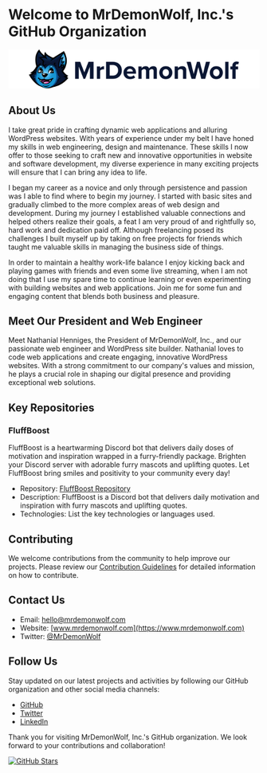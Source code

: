 # Welcome to MrDemonWolf, Inc.'s GitHub Organization

![Company Logo](/logo_text.png)

## About Us

I take great pride in crafting dynamic web applications and alluring WordPress websites. With years of experience under my belt I have honed my skills in web engineering, design and maintenance. These skills I now offer to those seeking to craft new and innovative opportunities in website and software development, my diverse experience in many exciting projects will ensure that I can bring any idea to life.

I began my career as a novice and only through persistence and passion was I able to find where to begin my journey. I started with basic sites and gradually climbed to the more complex areas of web design and development. During my journey I established valuable connections and helped others realize their goals, a feat I am very proud of and rightfully so, hard work and dedication paid off. Although freelancing posed its challenges I built myself up by taking on free projects for friends which taught me valuable skills in managing the business side of things.

In order to maintain a healthy work-life balance I enjoy kicking back and playing games with friends and even some live streaming, when I am not doing that I use my spare time to continue learning or even experimenting with building websites and web applications. Join me for some fun and engaging content that blends both business and pleasure.


## Meet Our President and Web Engineer

Meet Nathanial Henniges, the President of MrDemonWolf, Inc., and our passionate web engineer and WordPress site builder. Nathanial loves to code web applications and create engaging, innovative WordPress websites. With a strong commitment to our company's values and mission, he plays a crucial role in shaping our digital presence and providing exceptional web solutions.

## Key Repositories

### FluffBoost

FluffBoost is a heartwarming Discord bot that delivers daily doses of motivation and inspiration wrapped in a furry-friendly package. Brighten your Discord server with adorable furry mascots and uplifting quotes. Let FluffBoost bring smiles and positivity to your community every day!

- Repository: [FluffBoost Repository](https://github.com/MrDemonWolf/FluffBoost)
- Description: FluffBoost is a Discord bot that delivers daily motivation and inspiration with furry mascots and uplifting quotes.
- Technologies: List the key technologies or languages used.

## Contributing

We welcome contributions from the community to help improve our projects. Please review our [Contribution Guidelines](CONTRIBUTING.md) for detailed information on how to contribute.

## Contact Us

- Email: [hello@mrdemonwolf.com](mailto:hello@mrdemonwolf.com?subject=Message%20from%20GitHub)
- Website: [www.mrdemonwolf.com](https://www.mrdemonwolf.com)
- Twitter: [@MrDemonWolf](https://twitter.com/mrdemonwolf)

## Follow Us

Stay updated on our latest projects and activities by following our GitHub organization and other social media channels:

- [GitHub](https://github.com/MrDemonWolf)
- [Twitter](https://twitter.com/mrdemonwolf)
- [LinkedIn](https://www.linkedin.com/company/mrdemonwolf)

Thank you for visiting MrDemonWolf, Inc.'s GitHub organization. We look forward to your contributions and collaboration!

[![GitHub Stars](https://img.shields.io/github/stars/MrDemonWolf?style=social)](https://github.com/MrDemonWolf)
